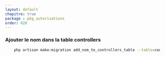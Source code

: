 ```yaml
---
layout: default
chapitre: true
package : pkg_autorisations
order: 620
---
```


### Ajouter le nom dans la table controllers


````bash
    php artisan make:migration add_nom_to_controllers_table --table=controllers
````



